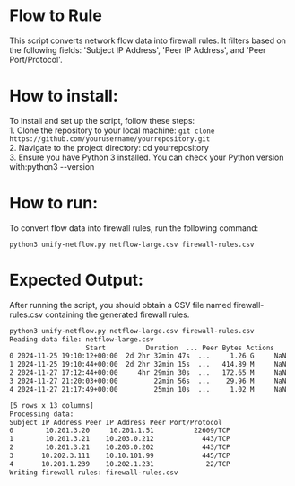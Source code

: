 # Flow to Rule 

This script converts network flow data into firewall rules. It filters based on the following fields: 'Subject IP Address', 'Peer IP Address', and 'Peer Port/Protocol'.

How to install:
====
To install and set up the script, follow these steps:  
	1.	Clone the repository to your local machine: ```git clone https://github.com/yourusername/yourrepository.git```  
	2.	Navigate to the project directory: cd yourrepository  
	3.	Ensure you have Python 3 installed. You can check your Python version with:python3 --version  

How to run:
====
To convert flow data into firewall rules, run the following command:

    python3 unify-netflow.py netflow-large.csv firewall-rules.csv 


Expected Output: 
====

After running the script, you should obtain a CSV file named firewall-rules.csv containing the generated firewall rules.  

   ```sh
python3 unify-netflow.py netflow-large.csv firewall-rules.csv   
Reading data file: netflow-large.csv  
                      Start          Duration  ... Peer Bytes Actions  
0 2024-11-25 19:10:12+00:00  2d 2hr 32min 47s  ...     1.26 G     NaN  
1 2024-11-25 19:10:44+00:00  2d 2hr 32min 15s  ...   414.89 M     NaN  
2 2024-11-27 17:12:44+00:00     4hr 29min 30s  ...   172.65 M     NaN  
3 2024-11-27 21:20:03+00:00         22min 56s  ...    29.96 M     NaN  
4 2024-11-27 21:17:49+00:00         25min 10s  ...     1.02 M     NaN  
  
[5 rows x 13 columns]  
Processing data:  
  Subject IP Address Peer IP Address Peer Port/Protocol  
0        10.201.3.20     10.201.1.51          22609/TCP  
1        10.201.3.21    10.203.0.212            443/TCP  
2        10.201.3.21    10.203.0.202            443/TCP  
3       10.202.3.111    10.10.101.99            445/TCP  
4       10.201.1.239    10.202.1.231             22/TCP  
Writing firewall rules: firewall-rules.csv
 ```
